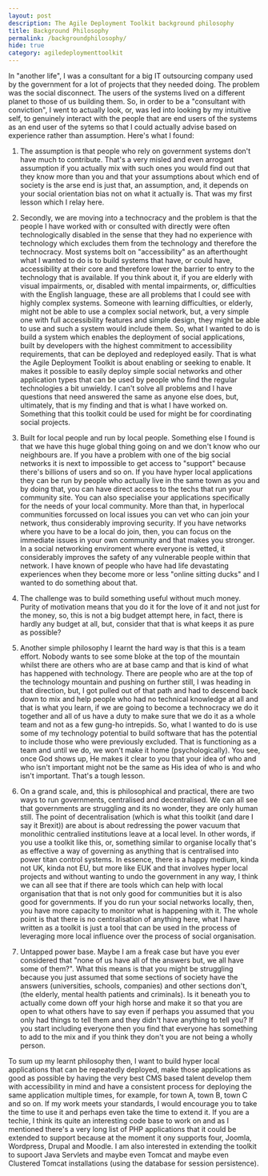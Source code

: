 ```yaml
---
layout: post
description: The Agile Deployment Toolkit background philosophy
title: Background Philosophy
permalink: /backgroundphilosophy/
hide: true
category: agiledeploymenttoolkit
---
```


In "another life", I was a consultant for a big IT outsourcing company used by the government for a lot of projects that they needed doing. The problem was the social disconnect. The users of the systems lived on a different planet to those of us building them. So, in order to be a "consultant with conviction", I went to actually look, or, was led into looking by my intuitive self, to genuinely interact with the people that are end users of the systems as an end user of the sytems so that I could actually advise based on experience rather than assumption. Here's what I found:

1. The assumption is that people who rely on government systems don't have much to contribute. That's a very misled and even arrogant assumption if you actually mix with such ones you would find out that they know more than you and that your assumptions about which end of society is the arse end is just that, an assumption, and, it depends on your social orientation bias not on what it actually is. That was my first lesson which I relay here. 

2. Secondly, we are moving into a technocracy and the problem is that the people I have worked with or consulted with directly were often technologically disabled in the sense that they had no experience with technology which excludes them from the technology and therefore the technocracy. Most systems bolt on "accessibility" as an afterthought what I wanted to do is to build systems that have, or could have, accessibility at their core and therefore lower the barrier to entry to the technology that is available. If you think about it, if you are elderly with visual impairments, or, disabled with mental impairments, or, difficulties with the English language, these are all problems that I could see with highly complex systems. Someone with learning difficulties, or elderly, might not be able to use a complex social network, but, a very simple one with full accessibility features and simple design, they might be able to use and such a system would include them. So, what I wanted to do is build a system which enables the deployment of social applications, built by developers with the highest commitment to accessibility requirements, that can be deployed and redeployed easily. That is what the Agile Deployment Toolkit is about enabling or seeking to enable. It makes it possible to easily deploy simple social networks and other application types that can be used by people who find the regular technologies a bit unwieldy. I can't solve all problems and I have questions that need answered the same as anyone else does, but, ultimately, that is my finding and that is what I have worked on. Something that this toolkit could be used for might be for coordinating social projects. 

3. Built for local people and run by local people. Something else I found is that we have this huge global thing going on and we don't know who our neighbours are. If you have a problem with one of the big social networks it is next to impossible to get access to "support" because there's billions of users and so on. If you have hyper local applications they can be run by people who actually live in the same town as you and by doing that, you can have direct access to the techs that run your community site. You can also specialise your applications specifically for the needs of your local community. More than that, in hyperlocal communities forcussed on local issues you can vet who can join your network, thus considerably improving security. If you have networks where you have to be a local do join, then, you can focus on the immediate issues in your own community and that makes you stronger. In a social networking enviroment where everyone is vetted, it considerably improves the safety of any vulnerable people within that network. I have known of people who have had life devastating experiences when they become more or less "online sitting ducks" and I wanted to do something about that. 

4. The challenge was to build something useful without much money. Purity of motivation means that you do it for the love of it and not just for the money, so, this is not a big budget attempt here, in fact, there is hardly any budget at all, but, consider that that is what keeps it as pure as possible?

5. Another simple philosophy I learnt the hard way is that this is a team effort. Nobody wants to see some bloke at the top of the mountain whilst there are others who are at base camp and that is kind of what has happened with technology. There are people who are at the top of the technology mountain and pushing on further still, I was heading in that direction, but, I got pulled out of that path and had to descend back down to mix and help people who had no technical knowledge at all and that is what you learn, if we are going to become a technocracy we do it together and all of us have a duty to make sure that we do it as a whole team and not as a few gung-ho intrepids. So, what I wanted to do is use some of my technology potential to build software that has the potential to include those who were previously excluded. That is functioning as a team and until we do, we won't make it home (psychologically). You see, once God shows up, He makes it clear to you that your idea of who and who isn't important might not be the same as His idea of who is and who isn't important. That's a tough lesson. 

6. On a grand scale, and, this is philosophical and practical, there are two ways to run governments, centralised and decentralised. We can all see that governments are struggling and its no wonder, they are only human still. The point of decentralisation (which is what this toolkit (and dare I say it Brexit)) are about is about redressing the power vacuum that monolithic centralied institutions leave at a local level. In other words, if you use a toolkit like this, or, something similar to organise locally that's as effective a way of governing as anything that is centralised into power titan control systems. In essence, there is a happy medium, kinda not UK, kinda not EU, but more like EUK and that involves hyper local projects and without wanting to undo the government in any way, I think we can all see that if there are tools which can help with local organisation that that is not only good for communities but it is also good for governments. If you do run your social networks locally, then, you have more capacity to monitor what is happening with it. The whole point is that there is no centralisation of anything here, what I have written as a toolkit is just a tool that can be used in the process of leveraging more local influence over the process of social organisation.  

7. Untapped power base. Maybe I am a freak case but have you ever considered that "none of us have all of the answers but, we all have some of them?". What this means is that you might be struggling because you just assumed that some sections of society have the answers (universities, schools, companies) and other sections don't, (the elderly, mental health patients and criminals). Is it beneath you to actually come down off your high horse and make it so that you are open to what others have to say even if perhaps you assumed that you only had things to tell them and they didn't have anything to tell you? If you start including everyone then you find that everyone has something to add to the mix and if you think they don't you are not being a wholly person.

To sum up my learnt philosophy then, I want to build hyper local applications that can be repeatedly deployed, make those applications as good as possible by having the very best CMS based talent develop them with accessibility in mind and have a consistent process for deploying the same application multiple times, for example, for town A, town B, town C and so on. If my work meets your standards, I would encourage you to take the time to use it and perhaps even take the time to extend it. If you are a techie, I think its quite an interesting code base to work on and as I mentioned there's a very long list of PHP applications that it could be extended to support because at the moment it ony supports four, Joomla, Wordpress, Drupal and Moodle. I am also interested in extending the toolkit to supoort Java Servlets and maybe even Tomcat and maybe even Clustered Tomcat installations (using the database for session persistence). 
